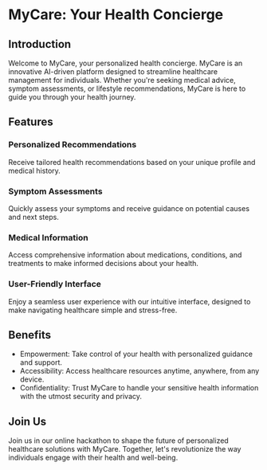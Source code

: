 # MyCare: Your Health Concierge

## Introduction
Welcome to MyCare, your personalized health concierge. MyCare is an innovative AI-driven platform designed to streamline healthcare management for individuals. Whether you're seeking medical advice, symptom assessments, or lifestyle recommendations, MyCare is here to guide you through your health journey.

## Features
### Personalized Recommendations
Receive tailored health recommendations based on your unique profile and medical history.

### Symptom Assessments
Quickly assess your symptoms and receive guidance on potential causes and next steps.

### Medical Information
Access comprehensive information about medications, conditions, and treatments to make informed decisions about your health.

### User-Friendly Interface
Enjoy a seamless user experience with our intuitive interface, designed to make navigating healthcare simple and stress-free.

## Benefits
- Empowerment: Take control of your health with personalized guidance and support.
- Accessibility: Access healthcare resources anytime, anywhere, from any device.
- Confidentiality: Trust MyCare to handle your sensitive health information with the utmost security and privacy.

## Join Us
Join us in our online hackathon to shape the future of personalized healthcare solutions with MyCare. Together, let's revolutionize the way individuals engage with their health and well-being.



